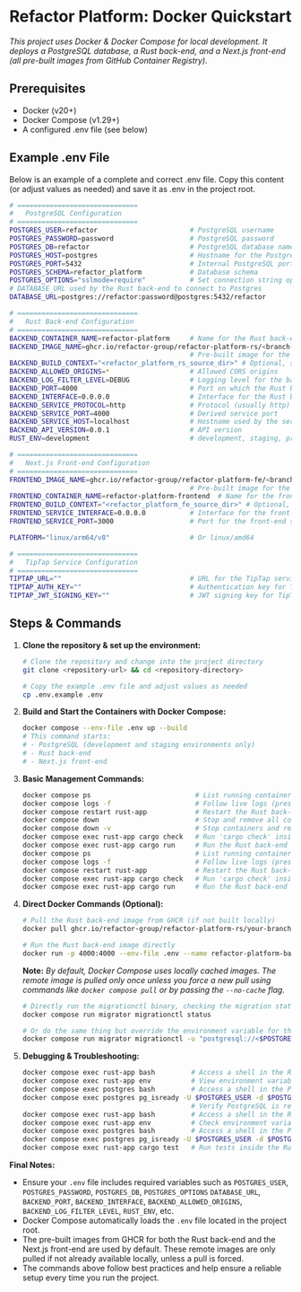 # Refactor Platform: Docker Quickstart

*This project uses Docker & Docker Compose for local development. It deploys a PostgreSQL database, a Rust back-end, and a Next.js front-end (all pre-built images from GitHub Container Registry).*

## Prerequisites

- Docker (v20+)
- Docker Compose (v1.29+)
- A configured .env file (see below)

## Example .env File

Below is an example of a complete and correct .env file. Copy this content (or adjust values as needed) and save it as .env in the project root.

```bash
# ==============================
#   PostgreSQL Configuration
# ==============================
POSTGRES_USER=refactor                       # PostgreSQL username
POSTGRES_PASSWORD=password                   # PostgreSQL password
POSTGRES_DB=refactor                         # PostgreSQL database name
POSTGRES_HOST=postgres                       # Hostname for the PostgreSQL container (set in docker-compose)
POSTGRES_PORT=5432                           # Internal PostgreSQL port
POSTGRES_SCHEMA=refactor_platform            # Database schema
POSTGRES_OPTIONS="sslmode=require"           # Set connection string options like sslmode
# DATABASE_URL used by the Rust back-end to connect to Postgres
DATABASE_URL=postgres://refactor:password@postgres:5432/refactor

# ==============================
#   Rust Back-end Configuration
# ==============================
BACKEND_CONTAINER_NAME=refactor-platform     # Name for the Rust back-end container
BACKEND_IMAGE_NAME=ghcr.io/refactor-group/refactor-platform-rs/<branch-name>:latest
                                             # Pre-built image for the Rust back-end from GHCR
BACKEND_BUILD_CONTEXT="<refactor_platform_rs_source_dir>" # Optional, set to build locally and shorten $BACKEND_IMAGE_NAME
BACKEND_ALLOWED_ORIGINS=*                    # Allowed CORS origins
BACKEND_LOG_FILTER_LEVEL=DEBUG               # Logging level for the back-end
BACKEND_PORT=4000                            # Port on which the Rust back-end listens
BACKEND_INTERFACE=0.0.0.0                    # Interface for the Rust back-end
BACKEND_SERVICE_PROTOCOL=http                # Protocol (usually http)
BACKEND_SERVICE_PORT=4000                    # Derived service port
BACKEND_SERVICE_HOST=localhost               # Hostname used by the service
BACKEND_API_VERSION=0.0.1                    # API version
RUST_ENV=development                         # development, staging, production

# ==============================
#   Next.js Front-end Configuration
# ==============================
FRONTEND_IMAGE_NAME=ghcr.io/refactor-group/refactor-platform-fe/<branch-name>:latest
                                             # Pre-built image for the Next.js front-end from GHCR
FRONTEND_CONTAINER_NAME=refactor-platform-frontend  # Name for the front-end container
FRONTEND_BUILD_CONTEXT="<refactor_platform_fe_source_dir>" # Optional, set to build locally and shorten $FRONTEND_IMAGE_NAME
FRONTEND_SERVICE_INTERFACE=0.0.0.0           # Interface for the front-end service
FRONTEND_SERVICE_PORT=3000                   # Port for the front-end service

PLATFORM="linux/arm64/v8"                    # Or linux/amd64

# ==============================
#   TipTap Service Configuration
# ==============================
TIPTAP_URL=""                                # URL for the TipTap service
TIPTAP_AUTH_KEY=""                           # Authentication key for TipTap
TIPTAP_JWT_SIGNING_KEY=""                    # JWT signing key for TipTap
```

## Steps & Commands

1. **Clone the repository & set up the environment:**

   ```bash
   # Clone the repository and change into the project directory
   git clone <repository-url> && cd <repository-directory>

   # Copy the example .env file and adjust values as needed
   cp .env.example .env
   ```

2. **Build and Start the Containers with Docker Compose:**

   ```bash
   docker compose --env-file .env up --build
   # This command starts:
   # - PostgreSQL (development and staging environments only)
   # - Rust back-end
   # - Next.js front-end
   ```

3. **Basic Management Commands:**

   ```bash
   docker compose ps                          # List running containers
   docker compose logs -f                     # Follow live logs (press Ctrl+C to exit)
   docker compose restart rust-app            # Restart the Rust back-end container
   docker compose down                        # Stop and remove all containers and networks
   docker compose down -v                     # Stop containers and remove volumes for a fresh start
   docker compose exec rust-app cargo check   # Run 'cargo check' inside the Rust back-end container
   docker compose exec rust-app cargo run     # Run the Rust back-end application
   docker compose ps                          # List running containers
   docker compose logs -f                     # Follow live logs (press Ctrl+C to exit)
   docker compose restart rust-app            # Restart the Rust back-end container
   docker compose exec rust-app cargo check   # Run 'cargo check' inside the Rust back-end container
   docker compose exec rust-app cargo run     # Run the Rust back-end application
   ```

4. **Direct Docker Commands (Optional):**

   ```bash
   # Pull the Rust back-end image from GHCR (if not built locally)
   docker pull ghcr.io/refactor-group/refactor-platform-rs/your-branch-tag:latest  # Replace 'your-branch-tag' as needed

   # Run the Rust back-end image directly
   docker run -p 4000:4000 --env-file .env --name refactor-platform-backend ghcr.io/refactor-group/refactor-platform-rs/your-tag:latest
   ```

   **Note:** *By default, Docker Compose uses locally cached images. The remote image is pulled only once unless you force a new pull using commands like `docker compose pull` or by passing the `--no-cache` flag.*

   ```bash
   # Directly run the migrationctl binary, checking the migration status, in the migrator docker compose service passing it an explicit DB connection string
   docker compose run migrator migrationctl status

   # Or do the same thing but override the environment variable for the DATABASE_URL
   docker compose run migrator migrationctl -u "postgresql://<$POSTGRES_USER>:<$POSTGRES_PASSWORD>@dbserver:5432/refactor" status
   ```

5. **Debugging & Troubleshooting:**

   ```bash
   docker compose exec rust-app bash         # Access a shell in the Rust back-end container
   docker compose exec rust-app env          # View environment variables in the Rust back-end container
   docker compose exec postgres bash         # Access a shell in the PostgreSQL container
   docker compose exec postgres pg_isready -U $POSTGRES_USER -d $POSTGRES_DB  
                                             # Verify PostgreSQL is ready
   docker compose exec rust-app bash         # Access a shell in the Rust back-end container
   docker compose exec rust-app env          # Check environment variables inside the rust-app container
   docker compose exec postgres bash         # Access a shell in the PostgreSQL container for troubleshooting
   docker compose exec postgres pg_isready -U $POSTGRES_USER -d $POSTGRES_DB  # Verify PostgreSQL is ready
   docker compose exec rust-app cargo test   # Run tests inside the Rust back-end container
   ```

**Final Notes:**

- Ensure your `.env` file includes required variables such as `POSTGRES_USER`, `POSTGRES_PASSWORD`, `POSTGRES_DB`, `POSTGRES_OPTIONS` `DATABASE_URL`, `BACKEND_PORT`, `BACKEND_INTERFACE`, `BACKEND_ALLOWED_ORIGINS`, `BACKEND_LOG_FILTER_LEVEL`, `RUST_ENV`, etc.
- Docker Compose automatically loads the `.env` file located in the project root.
- The pre-built images from GHCR for both the Rust back-end and the Next.js front-end are used by default. These remote images are only pulled if not already available locally, unless a pull is forced.
- The commands above follow best practices and help ensure a reliable setup every time you run the project.
